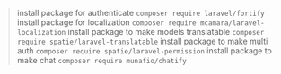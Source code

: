 > install package for authenticate
`composer require laravel/fortify`
> install package for localization
`composer require mcamara/laravel-localization`
> install package to make models translatable
`composer require spatie/laravel-translatable`
> install package to make multi auth
`composer require spatie/laravel-permission`
> install package to make chat
`composer require munafio/chatify`